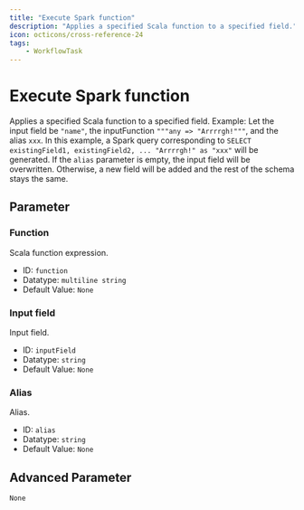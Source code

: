 ```yaml
---
title: "Execute Spark function"
description: "Applies a specified Scala function to a specified field."
icon: octicons/cross-reference-24
tags: 
    - WorkflowTask
---
```

# Execute Spark function
<!-- This file was generated - DO NOT CHANGE IT MANUALLY -->



Applies a specified Scala function to a specified field.
Example: Let the input field be `"name"`, the inputFunction `"""any => "Arrrrgh!"""`, and the alias `xxx`.
In this example, a Spark query corresponding to `SELECT existingField1, existingField2, ... "Arrrrgh!" as "xxx"` will be generated.
If the `alias` parameter is empty, the input field will be overwritten.
Otherwise, a new field will be added and the rest of the schema stays the same.


## Parameter

### Function

Scala function expression.

- ID: `function`
- Datatype: `multiline string`
- Default Value: `None`



### Input field

Input field.

- ID: `inputField`
- Datatype: `string`
- Default Value: `None`



### Alias

Alias.

- ID: `alias`
- Datatype: `string`
- Default Value: `None`





## Advanced Parameter

`None`